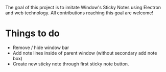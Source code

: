 The goal of this project is to imitate Window's Sticky Notes using Electron and web technology. All contributions reaching this goal are welcome! 

# Things to do
* Remove / hide window bar
* Add note lines inside of parent window (without secondary add note box)
* Create new sticky note through first sticky note button.
